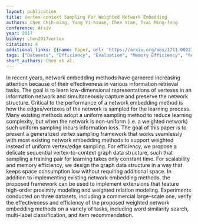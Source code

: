 ```yaml
---
layout: publication
title: Vertex-context Sampling For Weighted Network Embedding
authors: Chen Chih-ming, Yang Yi-hsuan, Chen Yian, Tsai Ming-feng
conference: Arxiv
year: 2017
bibkey: chen2017vertex
citations: 4
additional_links: [{name: Paper, url: 'https://arxiv.org/abs/1711.00227'}]
tags: ["Datasets", "Efficiency", "Evaluation", "Memory Efficiency", "Recommender Systems", "Scalability", "Similarity Search"]
short_authors: Chen et al.
---
```

In recent years, network embedding methods have garnered increasing attention
because of their effectiveness in various information retrieval tasks. The goal
is to learn low-dimensional representations of vertexes in an information
network and simultaneously capture and preserve the network structure. Critical
to the performance of a network embedding method is how the edges/vertexes of
the network is sampled for the learning process. Many existing methods adopt a
uniform sampling method to reduce learning complexity, but when the network is
non-uniform (i.e. a weighted network) such uniform sampling incurs information
loss. The goal of this paper is to present a generalized vertex sampling
framework that works seamlessly with most existing network embedding methods to
support weighted instead of uniform vertex/edge sampling. For efficiency, we
propose a delicate sequential vertex-to-context graph data structure, such that
sampling a training pair for learning takes only constant time. For scalability
and memory efficiency, we design the graph data structure in a way that keeps
space consumption low without requiring additional space. In addition to
implementing existing network embedding methods, the proposed framework can be
used to implement extensions that feature high-order proximity modeling and
weighted relation modeling. Experiments conducted on three datasets, including
a commercial large-scale one, verify the effectiveness and efficiency of the
proposed weighted network embedding methods on a variety of tasks, including
word similarity search, multi-label classification, and item recommendation.
